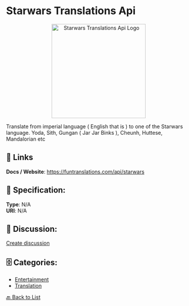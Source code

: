 # Starwars Translations Api
<p align="center">
    <img width="256" src="https://raw.githubusercontent.com/apis-list/apis-list/main/apis/starwars-translations-api/logo_256x256.png" alt="Starwars Translations Api Logo"/>
</p>

Translate from imperial language ( English that is ) to one of the Starwars language. Yoda, Sith, Gungan ( Jar Jar Binks ), Cheunh, Huttese, Mandalorian etc

##  🔗 Links
**Docs / Website**: https://funtranslations.com/api/starwars

## 🧬 Specification:
**Type**: N/A  
**URI**: N/A

## 💬 Discussion:
[Create discussion](https://github.com/apis-list/apis-list/discussions/new)

## 🗄️ Categories:
- [Entertainment](https://github.com/apis-list/apis-list#entertainment)
- [Translation](https://github.com/apis-list/apis-list#translation)




[🔙 Back to List](https://github.com/apis-list/apis-list)
